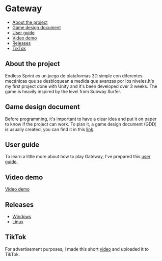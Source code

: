 # Gateway
* [About the project](#about-the-project)
* [Game design document](#game-design-document)
* [User guide](#user-guide)
* [Video demo](#video-demo)
* [Releases](#releases)
* [TikTok](#tiktok)

## About the project
Endless Sprint es un juego de plataformas 3D simple con diferentes mecánicas que se desbloquean a medida que avanzas por los niveles,It's my first project done with Unity and it's been developed over 3 weeks. The game is heavily inspired by the level from
Subway Surfer.

## Game design document
Before programming, it's important to have a clear idea and put it on paper to know if the project can work.
To plan it, a game design document (GDD) is usually created, you can find it in this [link](https://docs.google.com/document/d/1Sn1yyXj_zRRQs_-lQLo9g0iaxPgRMfY6zp2QuZtwxUg/edit?usp=sharing).

## User guide
To learn a little more about how to play Gateway, I've prepared this [user guide](https://docs.google.com/document/d/1xX5tgvdZH4XOAxyChvNm3GN2AJuCp8Z9SMoxh_8uIZA/edit?usp=sharing).

## Video demo
[Video demo](https://drive.google.com/file/d/1CzZFDsh1-z3dkUOz4E203ECjdQ_7xtqG/view?usp=sharing)

## Releases
- [Windows](https://drive.google.com/file/d/18jR-ELA9TG2CpcQyncO88V5MTWszCa9j/view?usp=sharing)
- [Linux](https://drive.google.com/file/d/1IEzDD5-isuwWEAA3N9IkssdMVI_COzzu/view?usp=sharing)

## TikTok
For advertisement purposes, I made this short [video](https://vm.tiktok.com/ZGeVS3Wh5/) and uploaded it to TikTok.
